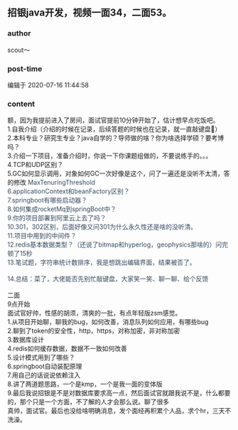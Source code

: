 ## 招银java开发，视频一面34，二面53。
### author 
scout～
### post-time 

编辑于  2020-07-16 11:44:58
### content 
<div class="post-topic-des nc-post-content">
 <div>
  额，因为我提前进入了房间，面试官提前10分钟开始了，估计想早点吃饭吧。
 </div>
 <div>
  1.自我介绍（介绍的时候在记录，后续答题的时候也在记录，就一直敲键盘🤣）
 </div>
 <div>
  2.本科专业？研究生专业？java自学的？导师做的啥？你为啥选择学硕？要考博吗？
 </div>
 <div>
  3.介绍一下项目，准备介绍时，你说一下你课题组做的，不要说练手的。。。
 </div>
 <div>
  4.TCP和UDP区别？
 </div>
 <div>
  5.GC如何显示调用，对象如何GC一次好像是这个，问了一遍还是没听不太清，答的修改
  <span style="color:#34495E;">
   MaxTenuringThreshold
  </span>
 </div>
 <div>
  <span style="color:#34495E;">
   6.applicationContext和beanFactory区别？
  </span>
 </div>
 <div>
  <span style="color:#34495E;">
   7.springboot有哪些启动器？
  </span>
 </div>
 <div>
  <span style="color:#34495E;">
   8.如何集成rocketMq到springBoot中？
  </span>
 </div>
 <div>
  <span style="color:#34495E;">
   9.你的项目部署到阿里云上去了吗？
  </span>
 </div>
 <div>
  <span style="color:#34495E;">
   10.301，302区别，后面好像又问301为什么永久性还是啥的没听清。
  </span>
 </div>
 <div>
  <span style="color:#34495E;">
   11.项目中用到的中间件？
  </span>
 </div>
 <div>
  <span style="color:#34495E;">
   12.redis基本数据类型？（还说了bitmap和hyperlog，geophysics那啥的）问完顿了15秒
  </span>
 </div>
 <div>
  <span style="color:#34495E;">
   13.笔试题，字符串统计数排序，我是想跳出编辑界面，结果被否了。
  </span>
 </div>
 <div>
  <span style="color:#34495E;">
   <br/>
  </span>
 </div>
 <div>
  <span style="color:#34495E;">
   14.总结：菜了，大佬能否先别忙敲键盘，大家笑一笑、聊一聊、给个反馈
  </span>
 </div>
 <div>
  <span style="color:#34495E;">
   <br/>
  </span>
 </div>
 <div>
  二面
 </div>
 <div>
  9点开始
 </div>
 <div>
  面试官好帅，性感的胡须，清爽的一批，有点年轻版zsm感觉。
 </div>
 <div>
  1.从项目开始聊，聊我的bug，如何改善，消息队列如何应用，有哪些bug
 </div>
 <div>
  2.聊到了token的安全性，http，https，对称加密，非对称加密
 </div>
 <div>
  3.数据库设计
 </div>
 <div>
  4.redis如何缓存数据，数据不一致如何改善
 </div>
 <div>
  5.设计模式用到了哪些？
 </div>
 <div>
  6.springboot自动装配原理
 </div>
 <div>
  7.用自己的话说说依赖注入
 </div>
 <div>
  8.讲了两道题思路，一个是kmp，一个是我一面的变体版
 </div>
 <div>
  9.最后我说招银是不是对数据库要求高一点，然后面试官就跟我说不是，什么都要的，那个只是一个方面，不了解的人才会那么说。聊了很多
 </div>
 <div>
  真帅，面试官。最后也没给啥明确消息，发个面经再积累个人品，求个hr，三天不洗澡。
 </div>
</div>
